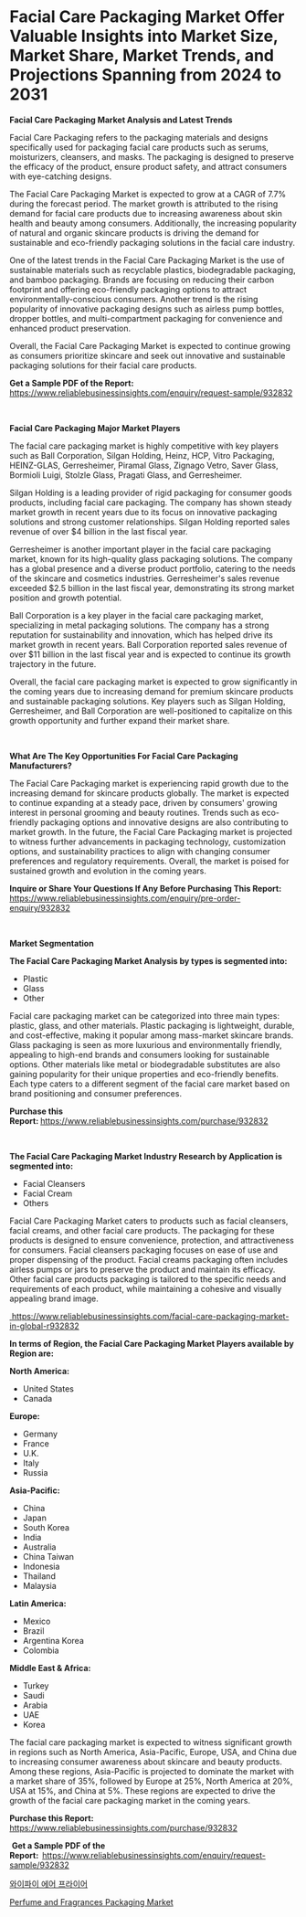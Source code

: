 <p><h1>Facial Care Packaging Market Offer Valuable Insights into Market Size, Market Share, Market Trends, and Projections Spanning from 2024 to 2031</h1></p><p><strong>Facial Care Packaging Market Analysis and Latest Trends</strong></p>
<p><p>Facial Care Packaging refers to the packaging materials and designs specifically used for packaging facial care products such as serums, moisturizers, cleansers, and masks. The packaging is designed to preserve the efficacy of the product, ensure product safety, and attract consumers with eye-catching designs.</p><p>The Facial Care Packaging Market is expected to grow at a CAGR of 7.7% during the forecast period. The market growth is attributed to the rising demand for facial care products due to increasing awareness about skin health and beauty among consumers. Additionally, the increasing popularity of natural and organic skincare products is driving the demand for sustainable and eco-friendly packaging solutions in the facial care industry.</p><p>One of the latest trends in the Facial Care Packaging Market is the use of sustainable materials such as recyclable plastics, biodegradable packaging, and bamboo packaging. Brands are focusing on reducing their carbon footprint and offering eco-friendly packaging options to attract environmentally-conscious consumers. Another trend is the rising popularity of innovative packaging designs such as airless pump bottles, dropper bottles, and multi-compartment packaging for convenience and enhanced product preservation.</p><p>Overall, the Facial Care Packaging Market is expected to continue growing as consumers prioritize skincare and seek out innovative and sustainable packaging solutions for their facial care products.</p></p>
<p><strong>Get a Sample PDF of the Report:&nbsp;</strong> <a href="https://www.reliablebusinessinsights.com/enquiry/request-sample/932832">https://www.reliablebusinessinsights.com/enquiry/request-sample/932832</a></p>
<p>&nbsp;</p>
<p><strong>Facial Care Packaging Major Market Players</strong></p>
<p><p>The facial care packaging market is highly competitive with key players such as Ball Corporation, Silgan Holding, Heinz, HCP, Vitro Packaging, HEINZ-GLAS, Gerresheimer, Piramal Glass, Zignago Vetro, Saver Glass, Bormioli Luigi, Stolzle Glass, Pragati Glass, and Gerresheimer. </p><p>Silgan Holding is a leading provider of rigid packaging for consumer goods products, including facial care packaging. The company has shown steady market growth in recent years due to its focus on innovative packaging solutions and strong customer relationships. Silgan Holding reported sales revenue of over $4 billion in the last fiscal year.</p><p>Gerresheimer is another important player in the facial care packaging market, known for its high-quality glass packaging solutions. The company has a global presence and a diverse product portfolio, catering to the needs of the skincare and cosmetics industries. Gerresheimer's sales revenue exceeded $2.5 billion in the last fiscal year, demonstrating its strong market position and growth potential.</p><p>Ball Corporation is a key player in the facial care packaging market, specializing in metal packaging solutions. The company has a strong reputation for sustainability and innovation, which has helped drive its market growth in recent years. Ball Corporation reported sales revenue of over $11 billion in the last fiscal year and is expected to continue its growth trajectory in the future.</p><p>Overall, the facial care packaging market is expected to grow significantly in the coming years due to increasing demand for premium skincare products and sustainable packaging solutions. Key players such as Silgan Holding, Gerresheimer, and Ball Corporation are well-positioned to capitalize on this growth opportunity and further expand their market share.</p></p>
<p>&nbsp;</p>
<p><strong>What Are The Key Opportunities For Facial Care Packaging Manufacturers?</strong></p>
<p><p>The Facial Care Packaging market is experiencing rapid growth due to the increasing demand for skincare products globally. The market is expected to continue expanding at a steady pace, driven by consumers' growing interest in personal grooming and beauty routines. Trends such as eco-friendly packaging options and innovative designs are also contributing to market growth. In the future, the Facial Care Packaging market is projected to witness further advancements in packaging technology, customization options, and sustainability practices to align with changing consumer preferences and regulatory requirements. Overall, the market is poised for sustained growth and evolution in the coming years.</p></p>
<p><strong>Inquire or Share Your Questions If Any Before Purchasing This Report:</strong> <a href="https://www.reliablebusinessinsights.com/enquiry/pre-order-enquiry/932832">https://www.reliablebusinessinsights.com/enquiry/pre-order-enquiry/932832</a></p>
<p>&nbsp;</p>
<p><strong>Market Segmentation</strong></p>
<p><strong>The Facial Care Packaging Market Analysis by types is segmented into:</strong></p>
<p><ul><li>Plastic</li><li>Glass</li><li>Other</li></ul></p>
<p><p>Facial care packaging market can be categorized into three main types: plastic, glass, and other materials. Plastic packaging is lightweight, durable, and cost-effective, making it popular among mass-market skincare brands. Glass packaging is seen as more luxurious and environmentally friendly, appealing to high-end brands and consumers looking for sustainable options. Other materials like metal or biodegradable substitutes are also gaining popularity for their unique properties and eco-friendly benefits. Each type caters to a different segment of the facial care market based on brand positioning and consumer preferences.</p></p>
<p><strong>Purchase this Report:&nbsp;</strong><a href="https://www.reliablebusinessinsights.com/purchase/932832">https://www.reliablebusinessinsights.com/purchase/932832</a></p>
<p>&nbsp;</p>
<p><strong>The Facial Care Packaging Market Industry Research by Application is segmented into:</strong></p>
<p><ul><li>Facial Cleansers</li><li>Facial Cream</li><li>Others</li></ul></p>
<p><p>Facial Care Packaging Market caters to products such as facial cleansers, facial creams, and other facial care products. The packaging for these products is designed to ensure convenience, protection, and attractiveness for consumers. Facial cleansers packaging focuses on ease of use and proper dispensing of the product. Facial creams packaging often includes airless pumps or jars to preserve the product and maintain its efficacy. Other facial care products packaging is tailored to the specific needs and requirements of each product, while maintaining a cohesive and visually appealing brand image.</p></p>
<p><a href="https://www.reliablebusinessinsights.com/facial-care-packaging-market-in-global-r932832">&nbsp;https://www.reliablebusinessinsights.com/facial-care-packaging-market-in-global-r932832</a></p>
<p><strong>In terms of Region, the Facial Care Packaging Market Players available by Region are:</strong></p>
<p>
    <p> <strong> North America: </strong>
        <ul>
            <li>United States</li>
            <li>Canada</li>
        </ul>
        </p> 
    <p> <strong> Europe: </strong>
        <ul>
            <li>Germany</li>
            <li>France</li>
            <li>U.K.</li>
            <li>Italy</li>
            <li>Russia</li>
        </ul>
        </p> 
    <p> <strong> Asia-Pacific: </strong>
        <ul>
            <li>China</li>
            <li>Japan</li>
            <li>South Korea</li>
            <li>India</li>
            <li>Australia</li>
            <li>China Taiwan</li>
            <li>Indonesia</li>
            <li>Thailand</li>
            <li>Malaysia</li>
        </ul>
        </p> 
    <p> <strong> Latin America: </strong>
        <ul>
            <li>Mexico</li>
            <li>Brazil</li>
            <li>Argentina Korea</li>
            <li>Colombia</li>
        </ul>
        </p> 
    <p> <strong> Middle East & Africa: </strong>
        <ul>
            <li>Turkey</li>
            <li>Saudi</li>
            <li>Arabia</li>
            <li>UAE</li>
            <li>Korea</li>
        </ul>
    </p>
    </p>
<p><p>The facial care packaging market is expected to witness significant growth in regions such as North America, Asia-Pacific, Europe, USA, and China due to increasing consumer awareness about skincare and beauty products. Among these regions, Asia-Pacific is projected to dominate the market with a market share of 35%, followed by Europe at 25%, North America at 20%, USA at 15%, and China at 5%. These regions are expected to drive the growth of the facial care packaging market in the coming years.</p></p>
<p><strong>Purchase this Report: </strong><a href="https://www.reliablebusinessinsights.com/purchase/932832">https://www.reliablebusinessinsights.com/purchase/932832</a></p>
<p>&nbsp;<strong>Get a Sample PDF of the Report:&nbsp;&nbsp;</strong><a href="https://www.reliablebusinessinsights.com/enquiry/request-sample/932832">https://www.reliablebusinessinsights.com/enquiry/request-sample/932832</a></p>
<p><strong></strong></p>
<p><p><a href="https://github.com/hxzi07639916/Market-Research-Report-List-2/blob/main/548387677421.md">와이파이 에어 프라이어</a></p><p><a href="https://github.com/mabutironaldo/Market-Research-Report-List-4/blob/main/perfume-and-fragrances-packaging-market.md">Perfume and Fragrances Packaging Market</a></p></p>